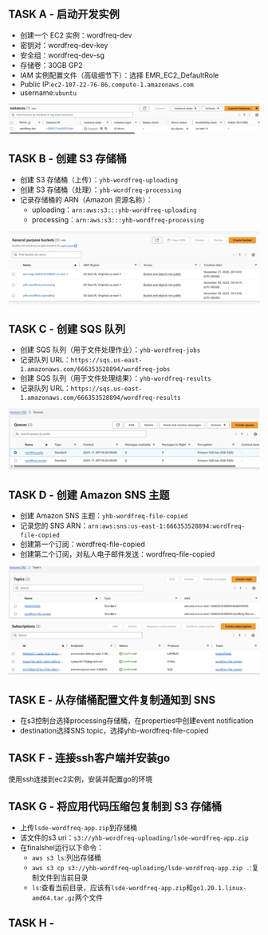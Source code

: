 ## TASK A - 启动开发实例
- 创建一个 EC2 实例：wordfreq-dev
- 密钥对：wordfreq-dev-key
- 安全组：wordfreq-dev-sg
- 存储卷：30GB GP2
- IAM 实例配置文件（高级细节下）：选择 EMR_EC2_DefaultRole
- Public IP:`ec2-107-22-76-86.compute-1.amazonaws.com`
- username:`ubuntu`

![img_4.png](img/img_4.png)

## TASK B - 创建 S3 存储桶
- 创建 S3 存储桶（上传）：`yhb-wordfreq-uploading`
- 创建 S3 存储桶（处理）：`yhb-wordfreq-processing`
- 记录存储桶的 ARN（Amazon 资源名称）：
  - uploading：`arn:aws:s3:::yhb-wordfreq-uploading`
  - processing：`arn:aws:s3:::yhb-wordfreq-processing`

![img_3.png](img/img_3.png)

## TASK C - 创建 SQS 队列
- 创建 SQS 队列（用于文件处理作业）：`yhb-wordfreq-jobs`
- 记录队列 URL：`https://sqs.us-east-1.amazonaws.com/666353528894/wordfreq-jobs`
- 创建 SQS 队列（用于文件处理结果）：`yhb-wordfreq-results`
- 记录队列 URL：`https://sqs.us-east-1.amazonaws.com/666353528894/wordfreq-results`

![img_2.png](img/img_2.png)

## TASK D - 创建 Amazon SNS 主题
- 创建 Amazon SNS 主题：`yhb-wordfreq-file-copied`
- 记录您的 SNS ARN：`arn:aws:sns:us-east-1:666353528894:wordfreq-file-copied`
- 创建第一个订阅：wordfreq-file-copied
- 创建第二个订阅，对私人电子邮件发送：wordfreq-file-copied

![img.png](img/img.png)![img_1.png](img/img_1.png)

## TASK E - 从存储桶配置文件复制通知到 SNS
- 在s3控制台选择processing存储桶，在properties中创建event notification
- destination选择SNS topic，选择yhb-wordfreq-file-copied

## TASK F - 连接ssh客户端并安装go
使用ssh连接到ec2实例，安装并配置go的环境

## TASK G - 将应用代码压缩包复制到 S3 存储桶 
- 上传`lsde-wordfreq-app.zip`到存储桶
- 该文件的s3 uri：`s3://yhb-wordfreq-uploading/lsde-wordfreq-app.zip`
- 在finalshel运行以下命令：
  - `aws s3 ls`:列出存储桶
  - `aws s3 cp s3://yhb-wordfreq-uploading/lsde-wordfreq-app.zip .`:复制文件到当前目录
  - `ls`:查看当前目录，应该有`lsde-wordfreq-app.zip`和`go1.20.1.linux-amd64.tar.gz`两个文件
  
## TASK H - 